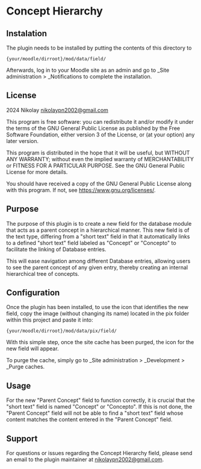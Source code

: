 # Concept Hierarchy

## Instalation

The plugin needs to be installed by putting the contents of this directory to

    {your/moodle/dirroot}/mod/data/field/

Afterwards, log in to your Moodle site as an admin and go to \_Site administration >
\_Notifications to complete the installation.

## License

2024 Nikolay <nikolaypn2002@gmail.com>

This program is free software: you can redistribute it and/or modify it under the terms of the GNU General Public License as published by the Free Software Foundation, either version 3 of the License, or (at your option) any later version.

This program is distributed in the hope that it will be useful, but WITHOUT ANY WARRANTY; without even the implied warranty of MERCHANTABILITY or FITNESS FOR A PARTICULAR PURPOSE. See the GNU General Public License for more details.

You should have received a copy of the GNU General Public License along with this program.
If not, see <https://www.gnu.org/licenses/>.

## Purpose

The purpose of this plugin is to create a new field for the database module that acts as a parent concept in a hierarchical manner. This new field is of the text type, differing from a "short text" field in that it automatically links to a defined "short text" field labeled as "Concept" or "Concepto" to facilitate the linking of Database entries.

This will ease navigation among different Database entries, allowing users to see the parent concept of any given entry, thereby creating an internal hierarchical tree of concepts.

## Configuration

Once the plugin has been installed, to use the icon that identifies the new field, copy the image (without changing its name) located in the pix folder within this project and paste it into:

    {your/moodle/dirroot}/mod/data/pix/field/

With this simple step, once the site cache has been purged, the icon for the new field will appear.

To purge the cache, simply go to \_Site administration > \_Development > \_Purge caches.

## Usage

For the new "Parent Concept" field to function correctly, it is crucial that the "short text" field is named "Concept" or "Concepto". If this is not done, the "Parent Concept" field will not be able to find a "short text" field whose content matches the content entered in the "Parent Concept" field.

## Support

For questions or issues regarding the Concept Hierarchy field, please send an email to the plugin maintainer at nikolaypn2002@gmail.com.
